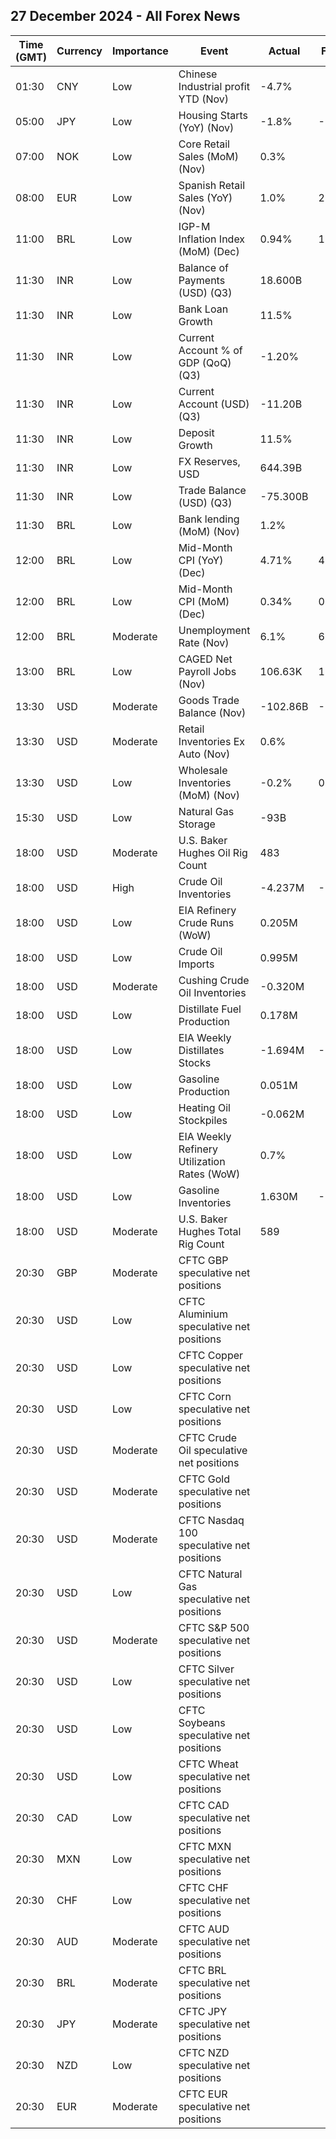 ## 27 December 2024 - All Forex News

| Time (GMT) | Currency | Importance | Event | Actual | Forecast | Previous |
|------|----------|------------|-------|--------|----------|----------|
| 01:30 | CNY | Low | Chinese Industrial profit YTD (Nov) | -4.7% |  | -4.3% |
| 05:00 | JPY | Low | Housing Starts (YoY) (Nov) | -1.8% | -0.1% | -2.9% |
| 07:00 | NOK | Low | Core Retail Sales (MoM) (Nov) | 0.3% |  | 0.3% |
| 08:00 | EUR | Low | Spanish Retail Sales (YoY) (Nov) | 1.0% | 2.8% | 3.4% |
| 11:00 | BRL | Low | IGP-M Inflation Index (MoM) (Dec) | 0.94% | 1.10% | 1.30% |
| 11:30 | INR | Low | Balance of Payments (USD) (Q3) | 18.600B |  | 5.200B |
| 11:30 | INR | Low | Bank Loan Growth | 11.5% |  | 10.6% |
| 11:30 | INR | Low | Current Account % of GDP (QoQ) (Q3) | -1.20% |  | -1.10% |
| 11:30 | INR | Low | Current Account (USD) (Q3) | -11.20B |  | -9.70B |
| 11:30 | INR | Low | Deposit Growth | 11.5% |  | 10.7% |
| 11:30 | INR | Low | FX Reserves, USD | 644.39B |  | 652.87B |
| 11:30 | INR | Low | Trade Balance (USD) (Q3) | -75.300B |  | -65.100B |
| 11:30 | BRL | Low | Bank lending (MoM) (Nov) | 1.2% |  | 0.5% |
| 12:00 | BRL | Low | Mid-Month CPI (YoY) (Dec) | 4.71% | 4.82% | 4.77% |
| 12:00 | BRL | Low | Mid-Month CPI (MoM) (Dec) | 0.34% | 0.45% | 0.62% |
| 12:00 | BRL | Moderate | Unemployment Rate (Nov) | 6.1% | 6.1% | 6.2% |
| 13:00 | BRL | Low | CAGED Net Payroll Jobs (Nov) | 106.63K | 129.50K | 132.71K |
| 13:30 | USD | Moderate | Goods Trade Balance (Nov) | -102.86B | -101.30B | -98.26B |
| 13:30 | USD | Moderate | Retail Inventories Ex Auto (Nov) | 0.6% |  | 0.3% |
| 13:30 | USD | Low | Wholesale Inventories (MoM) (Nov) | -0.2% | 0.1% | 0.2% |
| 15:30 | USD | Low | Natural Gas Storage | -93B |  | -125B |
| 18:00 | USD | Moderate | U.S. Baker Hughes Oil Rig Count | 483 |  | 483 |
| 18:00 | USD | High | Crude Oil Inventories | -4.237M | -0.700M | -0.934M |
| 18:00 | USD | Low | EIA Refinery Crude Runs (WoW) | 0.205M |  | -0.048M |
| 18:00 | USD | Low | Crude Oil Imports | 0.995M |  | -1.131M |
| 18:00 | USD | Moderate | Cushing Crude Oil Inventories | -0.320M |  | 0.108M |
| 18:00 | USD | Low | Distillate Fuel Production | 0.178M |  | -0.135M |
| 18:00 | USD | Low | EIA Weekly Distillates Stocks | -1.694M | -0.700M | -3.180M |
| 18:00 | USD | Low | Gasoline Production | 0.051M |  | -0.173M |
| 18:00 | USD | Low | Heating Oil Stockpiles | -0.062M |  | -0.304M |
| 18:00 | USD | Low | EIA Weekly Refinery Utilization Rates (WoW) | 0.7% |  | -0.6% |
| 18:00 | USD | Low | Gasoline Inventories | 1.630M | -1.000M | 2.348M |
| 18:00 | USD | Moderate | U.S. Baker Hughes Total Rig Count | 589 |  | 589 |
| 20:30 | GBP | Moderate | CFTC GBP speculative net positions |  |  | 21.6K |
| 20:30 | USD | Low | CFTC Aluminium speculative net positions |  |  | 2.5K |
| 20:30 | USD | Low | CFTC Copper speculative net positions |  |  | 5.9K |
| 20:30 | USD | Low | CFTC Corn speculative net positions |  |  | 221.8K |
| 20:30 | USD | Moderate | CFTC Crude Oil speculative net positions |  |  | 230.0K |
| 20:30 | USD | Moderate | CFTC Gold speculative net positions |  |  | 262.0K |
| 20:30 | USD | Moderate | CFTC Nasdaq 100 speculative net positions |  |  | 36.1K |
| 20:30 | USD | Low | CFTC Natural Gas speculative net positions |  |  | -128.2K |
| 20:30 | USD | Moderate | CFTC S&P 500 speculative net positions |  |  | -39.9K |
| 20:30 | USD | Low | CFTC Silver speculative net positions |  |  | 40.3K |
| 20:30 | USD | Low | CFTC Soybeans speculative net positions |  |  | -109.3K |
| 20:30 | USD | Low | CFTC Wheat speculative net positions |  |  | -79.3K |
| 20:30 | CAD | Low | CFTC CAD speculative net positions |  |  | -182.1K |
| 20:30 | MXN | Low | CFTC MXN speculative net positions |  |  | 14.6K |
| 20:30 | CHF | Low | CFTC CHF speculative net positions |  |  | -21.8K |
| 20:30 | AUD | Moderate | CFTC AUD speculative net positions |  |  | -61.5K |
| 20:30 | BRL | Moderate | CFTC BRL speculative net positions |  |  | -20.9K |
| 20:30 | JPY | Moderate | CFTC JPY speculative net positions |  |  | 6.0K |
| 20:30 | NZD | Low | CFTC NZD speculative net positions |  |  | -42.5K |
| 20:30 | EUR | Moderate | CFTC EUR speculative net positions |  |  | -65.9K |
